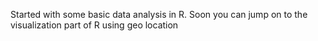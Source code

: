 Started with some basic data analysis in R.
Soon you can jump on to the visualization part of R using geo location

